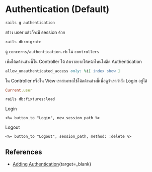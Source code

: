 # Authentication (Default)

```bash
rails g authentication
```

สร้าง user แล้วก็จะมี session ด้วย

```bash
rails db:migrate
```

ดู `concerns/authentication.rb` ใน `controllers`

เพิ่มโค้ดด้านล่างนี้ใน Controller ได้ ถ้าเราอยากให้หน้าไหนไม่ติด Authentication

```ruby
allow_unauthenticated_access only: %i[ index show ]
```

ใน Controller หรือใน View เราสามารถใช้โค้ดด้านล่างนี้เพื่อดูว่าเรากำลัง Login อยู่ได้

```ruby
Current.user
```

```bash
rails db:fixtures:load
```

Login

```erb
<%= button_to "Login", new_session_path %>
```

Logout

```erb
<%= button_to "Logout", session_path, method: :delete %>
```

## References

* [Adding Authentication](https://guides.rubyonrails.org/getting_started.html#adding-authentication){target=_blank}